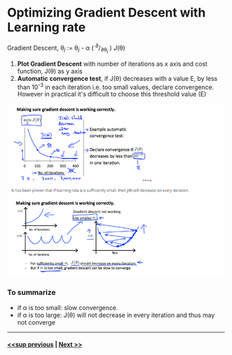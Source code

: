 # Optimizing Gradient Descent with Learning rate

Gradient Descent, &theta;<sub>*j*</sub> := &theta;<sub>*j*</sub> - &alpha; ( <sup>∂</sup>/<sub>∂&theta;<sub>j</sub></sub> ) *J*(&theta;)

1. **Plot Gradient Descent** with number of iterations as x axis and cost function, J(&theta;) as y axis
2. **Automatic convergence test**, if J(&theta;) decreases with a value E, by less than 10<sup>-3</sup> in each iteration i.e. too small values, declare convergence. However in practical it's difficult to choose this threshold value (E)

![](./assets/4.png)


### To summarize
- if &alpha; is too small: slow convergence.
- if &alpha; is too large: J(&theta;) will not decrease in every iteration and thus may not converge


---
#### [<<sup previous](./02_part1_multiple_features.md)  |  [Next >>]()
